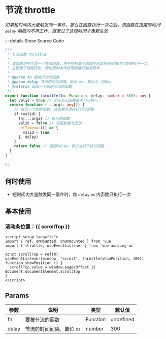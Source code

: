 # 节流 throttle

<GlobalElement />

*如果短时间内大量触发同一事件，那么在函数执行一次之后，该函数在指定的时间 `delay` 期限内不再工作，直至过了这段时间才重新生效*

::: details Show Source Code

```ts
/**
 * 节流函数 throttle
 *
 * 该函数用于生成一个节流函数，用于控制某个函数在给定时间间隔内只能被执行一次
 * 主要用于性能优化，例如限制事件处理函数的触发频率
 *
 * @param fn 要被节流的函数
 * @param delay 节流的时间间隔，单位 ms，默认为 300ms
 * @returns 返回一个新的节流的函数
 */
export function throttle(fn: Function, delay: number = 300): any {
  let valid = true // 用于标记函数是否可以执行
  return function (...args: any[]) {
    // 返回一个新的函数，该函数负责执行节流逻辑
    if (valid) {
      fn(...args) // 执行原函数
      valid = false // 将函数置为无效
      setTimeout(() => {
        valid = true
      }, delay)
    }
    return false // 返回false，表示当前不执行函数
  }
}
```

:::

## 何时使用

- 短时间内大量触发同一事件时，每 `delay` `ms` 内函数只执行一次

<script setup lang="ts">
import { ref, onMounted, onUnmounted } from 'vue'
import { throttle, useEventListener } from 'vue-amazing-ui'

const scrollTop = ref(0)
useEventListener(window, 'scroll', throttle(showPosition, 100))
function showPosition () {
  scrollTop.value = window.pageYOffset || document.documentElement.scrollTop
}
</script>

## 基本使用

<h3>滚动条位置：{{ scrollTop }}</h3>

```vue
<script setup lang="ts">
import { ref, onMounted, onUnmounted } from 'vue'
import { throttle, useEventListener } from 'vue-amazing-ui'

const scrollTop = ref(0)
useEventListener(window, 'scroll', throttle(showPosition, 100))
function showPosition () {
  scrollTop.value = window.pageYOffset || document.documentElement.scrollTop
}
</script>
```

## Params

参数 | 说明 | 类型 | 默认值
-- | -- | -- | --
fn | 要被节流的函数 | Function | undefined
delay | 节流的时间间隔，单位 `ms` | number | 300
